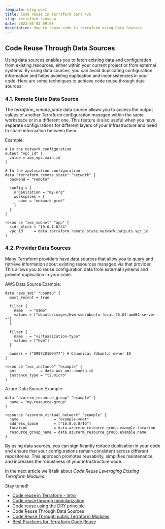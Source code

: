 ```yaml
---
template: blog-post
title: Code reuse in Terraform part 4/6
slug: terraform-reuse-4
date: 2023-05-03 09:08
description: How to reuse code in terraform using Data Sources
---
```

## Code Reuse Through Data Sources

Using data sources enables you to fetch existing data and configuration from existing resources, either within your current project or from external systems. 
By using data sources, you can avoid duplicating configuration information and helps avoiding duplication and inconsistencies in your code.
Here are some techniques to achieve code reuse through data sources:

### 4.1. Remote State Data Source

The *terraform_remote_state* data source allows you to access the output values of another Terraform configuration managed within the same workspace or in a different one. 
This feature is also useful when you have separate configurations for different layers of your infrastructure and need to share information between them.

Example:

```
# In the network configuration
output "vpc_id" {
  value = aws_vpc.main.id
}

# In the application configuration
data "terraform_remote_state" "network" {
  backend = "remote"

  config = {
    organization = "my-org"
    workspaces = {
      name = "network-prod"
    }
  }
}

resource "aws_subnet" "app" {
  cidr_block = "10.0.1.0/24"
  vpc_id     = data.terraform_remote_state.network.outputs.vpc_id
}
```

### 4.2. Provider Data Sources

Many Terraform providers have data sources that allow you to query and retrieve information about existing resources managed via that provider. 
This allows you to reuse configuration data from external systems and prevent duplication in your code.

AWS Data Source Example:

```
data "aws_ami" "ubuntu" {
  most_recent = true

  filter {
    name   = "name"
    values = ["ubuntu/images/hvm-ssd/ubuntu-focal-20.04-amd64-server-*"]
  }

  filter {
    name   = "virtualization-type"
    values = ["hvm"]
  }

  owners = ["099720109477"] # Canonical (Ubuntu) owner ID
}

resource "aws_instance" "example" {
  ami           = data.aws_ami.ubuntu.id
  instance_type = "t2.micro"
}
```

Azure Data Source Example:

```
data "azurerm_resource_group" "example" {
  name = "my-resource-group"
}

resource "azurerm_virtual_network" "example" {
  name                = "example-vnet"
  address_space       = ["10.0.0.0/16"]
  location            = data.azurerm_resource_group.example.location
  resource_group_name = data.azurerm_resource_group.example.name
}
```

By using data sources, you can significantly reduce duplication in your code and ensure that your configurations remain consistent across different repositories. This approach promotes reusability, simplifies maintenance, and increases the  robustness of your infrastructure code.

In the next article we'll talk about *Code Reuse Leveraging Existing Terraform Modules*.

Stay tuned!

- [Code reuse in Terraform - Intro](https://www.pierobon.net/terraform-reuse-1)
- [Code reuse through modularization](https://www.pierobon.net/terraform-reuse-2)
- [Code reuse using the DRY principle](https://www.pierobon.net/terraform-reuse-3)
- Code Reuse Through Data Sources
- [Code Reuse Through public Terraform Modules](https://www.pierobon.net/terraform-reuse-5)
- [Best Practices for Terraform Code Reuse](https://www.pierobon.net/terraform-reuse-6)